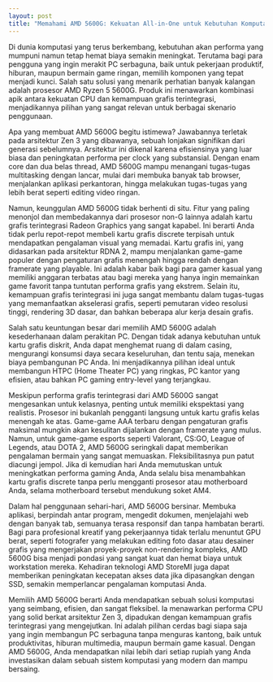 ```yaml
---
layout: post
title: "Memahami AMD 5600G: Kekuatan All-in-One untuk Kebutuhan Komputasi Modern"
---
```


Di dunia komputasi yang terus berkembang, kebutuhan akan performa yang mumpuni namun tetap hemat biaya semakin meningkat. Terutama bagi para pengguna yang ingin merakit PC serbaguna, baik untuk pekerjaan produktif, hiburan, maupun bermain game ringan, memilih komponen yang tepat menjadi kunci. Salah satu solusi yang menarik perhatian banyak kalangan adalah prosesor AMD Ryzen 5 5600G. Produk ini menawarkan kombinasi apik antara kekuatan CPU dan kemampuan grafis terintegrasi, menjadikannya pilihan yang sangat relevan untuk berbagai skenario penggunaan.

Apa yang membuat AMD 5600G begitu istimewa? Jawabannya terletak pada arsitektur Zen 3 yang dibawanya, sebuah lonjakan signifikan dari generasi sebelumnya. Arsitektur ini dikenal karena efisiensinya yang luar biasa dan peningkatan performa per clock yang substansial. Dengan enam core dan dua belas thread, AMD 5600G mampu menangani tugas-tugas multitasking dengan lancar, mulai dari membuka banyak tab browser, menjalankan aplikasi perkantoran, hingga melakukan tugas-tugas yang lebih berat seperti editing video ringan.

Namun, keunggulan AMD 5600G tidak berhenti di situ. Fitur yang paling menonjol dan membedakannya dari prosesor non-G lainnya adalah kartu grafis terintegrasi Radeon Graphics yang sangat kapabel. Ini berarti Anda tidak perlu repot-repot membeli kartu grafis discrete terpisah untuk mendapatkan pengalaman visual yang memadai. Kartu grafis ini, yang didasarkan pada arsitektur RDNA 2, mampu menjalankan game-game populer dengan pengaturan grafis menengah hingga rendah dengan framerate yang playable. Ini adalah kabar baik bagi para gamer kasual yang memiliki anggaran terbatas atau bagi mereka yang hanya ingin memainkan game favorit tanpa tuntutan performa grafis yang ekstrem. Selain itu, kemampuan grafis terintegrasi ini juga sangat membantu dalam tugas-tugas yang memanfaatkan akselerasi grafis, seperti pemutaran video resolusi tinggi, rendering 3D dasar, dan bahkan beberapa alur kerja desain grafis.

Salah satu keuntungan besar dari memilih AMD 5600G adalah kesederhanaan dalam perakitan PC. Dengan tidak adanya kebutuhan untuk kartu grafis diskrit, Anda dapat menghemat ruang di dalam casing, mengurangi konsumsi daya secara keseluruhan, dan tentu saja, menekan biaya pembangunan PC Anda. Ini menjadikannya pilihan ideal untuk membangun HTPC (Home Theater PC) yang ringkas, PC kantor yang efisien, atau bahkan PC gaming entry-level yang terjangkau.

Meskipun performa grafis terintegrasi dari AMD 5600G sangat mengesankan untuk kelasnya, penting untuk memiliki ekspektasi yang realistis. Prosesor ini bukanlah pengganti langsung untuk kartu grafis kelas menengah ke atas. Game-game AAA terbaru dengan pengaturan grafis maksimal mungkin akan kesulitan dijalankan dengan framerate yang mulus. Namun, untuk game-game esports seperti Valorant, CS:GO, League of Legends, atau DOTA 2, AMD 5600G seringkali dapat memberikan pengalaman bermain yang sangat memuaskan. Fleksibilitasnya pun patut diacungi jempol. Jika di kemudian hari Anda memutuskan untuk meningkatkan performa gaming Anda, Anda selalu bisa menambahkan kartu grafis discrete tanpa perlu mengganti prosesor atau motherboard Anda, selama motherboard tersebut mendukung soket AM4.

Dalam hal penggunaan sehari-hari, AMD 5600G bersinar. Membuka aplikasi, berpindah antar program, mengedit dokumen, menjelajahi web dengan banyak tab, semuanya terasa responsif dan tanpa hambatan berarti. Bagi para profesional kreatif yang pekerjaannya tidak terlalu menuntut GPU berat, seperti fotografer yang melakukan editing foto dasar atau desainer grafis yang mengerjakan proyek-proyek non-rendering kompleks, AMD 5600G bisa menjadi pondasi yang sangat kuat dan hemat biaya untuk workstation mereka. Kehadiran teknologi AMD StoreMI juga dapat memberikan peningkatan kecepatan akses data jika dipasangkan dengan SSD, semakin memperlancar pengalaman komputasi Anda.

Memilih AMD 5600G berarti Anda mendapatkan sebuah solusi komputasi yang seimbang, efisien, dan sangat fleksibel. Ia menawarkan performa CPU yang solid berkat arsitektur Zen 3, dipadukan dengan kemampuan grafis terintegrasi yang mengejutkan. Ini adalah pilihan cerdas bagi siapa saja yang ingin membangun PC serbaguna tanpa menguras kantong, baik untuk produktivitas, hiburan multimedia, maupun bermain game kasual. Dengan AMD 5600G, Anda mendapatkan nilai lebih dari setiap rupiah yang Anda investasikan dalam sebuah sistem komputasi yang modern dan mampu bersaing.

